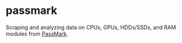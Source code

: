 # passmark

Scraping and analyzing data on CPUs, GPUs, HDDs/SSDs, and RAM modules from [PassMark](https://www.passmark.com/).